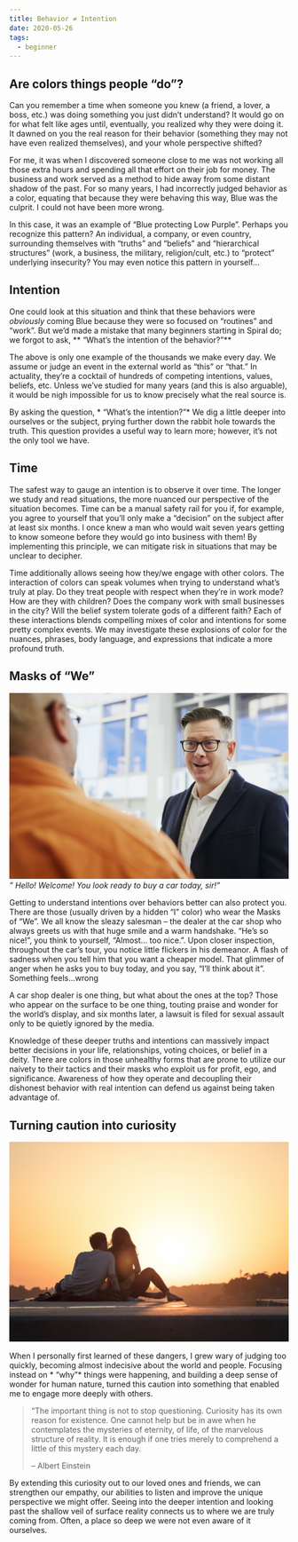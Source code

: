 ```yaml
---
title: Behavior ≠ Intention
date: 2020-05-26
tags:
  - beginner
---
```


## Are colors things people “do”?
Can you remember a time when someone you knew (a friend, a lover, a boss, etc.) was doing something you just didn’t understand? It would go on for what felt like ages until, eventually, you realized why they were doing it. It dawned on you the real reason for their behavior (something they may not have even realized themselves), and your whole perspective shifted?

For me, it was when I discovered someone close to me was not working all those extra hours and spending all that effort on their job for money. The business and work served as a method to hide away from some distant shadow of the past. For so many years, I had incorrectly judged behavior as a color, equating that because they were behaving this way, Blue was the culprit. I could not have been more wrong.

In this case, it was an example of “Blue protecting Low Purple”. Perhaps you recognize this pattern? An individual, a company, or even country, surrounding themselves with “truths” and “beliefs” and “hierarchical structures” (work, a business, the military, religion/cult, etc.) to “protect” underlying insecurity? You may even notice this pattern in yourself…

## Intention

One could look at this situation and think that these behaviors were *obviously* coming Blue because they were so focused on “routines” and “work”. But we’d made a mistake that many beginners starting in Spiral do; we forgot to ask, ** “What’s the intention of the behavior?”**

The above is only one example of the thousands we make every day. We assume or judge an event in the external world as “this” or “that.” In actuality, they’re a cocktail of hundreds of competing intentions, values, beliefs, etc. Unless we’ve studied for many years (and this is also arguable), it would be nigh impossible for us to know precisely what the real source is.

By asking the question, * “What’s the intention?”* We dig a little deeper into ourselves or the subject, prying further down the rabbit hole towards the truth. This question provides a useful way to learn more; however, it’s not the only tool we have.

## Time
The safest way to gauge an intention is to observe it over time. The longer we study and read situations, the more nuanced our perspective of the situation becomes. Time can be a manual safety rail for you if, for example, you agree to yourself that you’ll only make a “decision” on the subject after at least six months. I once knew a man who would wait seven years getting to know someone before they would go into business with them! By implementing this principle, we can mitigate risk in situations that may be unclear to decipher.

Time additionally allows seeing how they/we engage with other colors. The interaction of colors can speak volumes when trying to understand what’s truly at play. Do they treat people with respect when they’re in work mode? How are they with children? Does the company work with small businesses in the city? Will the belief system tolerate gods of a different faith? Each of these interactions blends compelling mixes of color and intentions for some pretty complex events. We may investigate these explosions of color for the nuances, phrases, body language, and expressions that indicate a more profound truth.

## Masks of “We”

![Sales man](sales.jpg)
*” Hello! Welcome! You look ready to buy a car today, sir!”*

Getting to understand intentions over behaviors better can also protect you. There are those (usually driven by a hidden “I” color) who wear the Masks of “We”. We all know the sleazy salesman – the dealer at the car shop who always greets us with that huge smile and a warm handshake. “He’s so nice!”, you think to yourself, “Almost… too nice.”. Upon closer inspection, throughout the car’s tour, you notice little flickers in his demeanor. A flash of sadness when you tell him that you want a cheaper model. That glimmer of anger when he asks you to buy today, and you say, “I’ll think about it”. Something feels…wrong

A car shop dealer is one thing, but what about the ones at the top? Those who appear on the surface to be one thing, touting praise and wonder for the world’s display, and six months later, a lawsuit is filed for sexual assault only to be quietly ignored by the media.

Knowledge of these deeper truths and intentions can massively impact better decisions in your life, relationships, voting choices, or belief in a deity. There are colors in those unhealthy forms that are prone to utilize our naivety to their tactics and their masks who exploit us for profit, ego, and significance. Awareness of how they operate and decoupling their dishonest behavior with real intention can defend us against being taken advantage of.

## Turning caution into curiosity
![Love](connection.jpg)

When I personally first learned of these dangers, I grew wary of judging too quickly, becoming almost indecisive about the world and people. Focusing instead on * “why”* things were happening, and building a deep sense of wonder for human nature, turned this caution into something that enabled me to engage more deeply with others.

> “The important thing is not to stop questioning. Curiosity has its own reason for existence. One cannot help but be in awe when he contemplates the mysteries of eternity, of life, of the marvelous structure of reality. It is enough if one tries merely to comprehend a little of this mystery each day.
>
> – Albert Einstein


By extending this curiosity out to our loved ones and friends, we can strengthen our empathy, our abilities to listen and improve the unique perspective we might offer. Seeing into the deeper intention and looking past the shallow veil of surface reality connects us to where we are truly coming from. Often, a place so deep we were not even aware of it ourselves.
